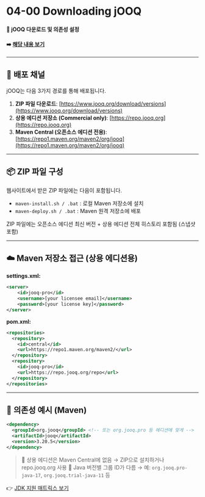 # 04-00 Downloading jOOQ

#### 📘 jOOQ 다운로드 및 의존성 설정

#### ➡️ [해당 내용 보기](https://www.jooq.org/doc/3.20/manual/getting-started/getting-jooq/)

---

## 🔽 배포 채널

jOOQ는 다음 3가지 경로를 통해 배포됩니다.

1. **ZIP 파일 다운로드**: [https://www.jooq.org/download/versions](https://www.jooq.org/download/versions)
2. **상용 에디션 저장소 (Commercial only)**: [https://repo.jooq.org](https://repo.jooq.org)
3. **Maven Central (오픈소스 에디션 전용)**: [https://repo1.maven.org/maven2/org/jooq](https://repo1.maven.org/maven2/org/jooq)

---

## 📦 ZIP 파일 구성

웹사이트에서 받은 ZIP 파일에는 다음이 포함됩니다.

* `maven-install.sh / .bat` : 로컬 Maven 저장소에 설치
* `maven-deploy.sh / .bat` : Maven 원격 저장소에 배포

ZIP 파일에는 오픈소스 에디션 최신 버전 + 상용 에디션 전체 히스토리 포함됨 (스냅샷 포함)

---

## ☁️ Maven 저장소 접근 (상용 에디션용)

**settings.xml:**

```xml
<server>
    <id>jooq-pro</id>
    <username>[your licensee email]</username>
    <password>[your license key]</password>
</server>
```

**pom.xml:**

```xml
<repositories>
  <repository>
    <id>central</id>
    <url>https://repo1.maven.org/maven2/</url>
  </repository>
  <repository>
    <id>jooq-pro</id>
    <url>https://repo.jooq.org/repo</url>
  </repository>
</repositories>
```

---

## 📌 의존성 예시 (Maven)

```xml
<dependency>
  <groupId>org.jooq</groupId> <!-- 또는 org.jooq.pro 등 에디션에 맞게 -->
  <artifactId>jooq</artifactId>
  <version>3.20.5</version>
</dependency>
```

> 🔹 상용 에디션은 Maven Central에 없음 → ZIP으로 설치하거나 repo.jooq.org 사용
> 🔹 Java 버전별 그룹 ID가 다름 → 예: `org.jooq.pro-java-17`, `org.jooq.trial-java-11` 등

👉 [JDK 지원 매트릭스 보기](https://www.jooq.org/download/support-matrix-jdk)
